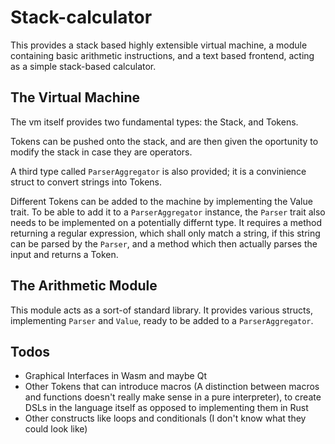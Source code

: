 # Stack-calculator
This provides a stack based highly extensible virtual machine, a module containing basic arithmetic instructions,
and a text based frontend, acting as a simple stack-based calculator.


## The Virtual Machine
The vm itself provides two fundamental types: the Stack, and Tokens.

Tokens can be pushed onto the stack, and are then given the oportunity to modify the stack in case they are operators.

A third type called `ParserAggregator` is also provided; it is a convinience struct to convert strings into Tokens.

Different Tokens can be added to the machine by implementing the Value trait.
To be able to add it to a `ParserAggregator` instance, the `Parser` trait also needs to be
implemented on a potentially differnt type.
It requires a method returning a regular expression, which shall only match a string,
if this string can be parsed by the `Parser`, and a method which then actually parses the input and returns a Token.


## The Arithmetic Module
This module acts as a sort-of standard library. It provides various structs,
implementing `Parser` and `Value`, ready to be added to a `ParserAggregator`.



## Todos
* Graphical Interfaces in Wasm and maybe Qt
* Other Tokens that can introduce macros (A distinction between macros and functions doesn't really make sense in a pure interpreter), to create DSLs in the language itself as opposed to implementing them in Rust
* Other constructs like loops and conditionals (I don't know what they could look like)
